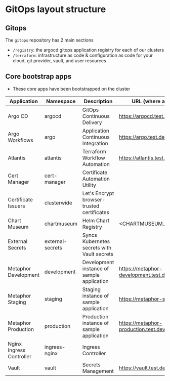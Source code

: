 # GitOps layout structure 

## Gitops

The `gitops` repository has 2 main sections

- `/registry`: the argocd gitops application registry for each of our clusters
- `/terraform`: infrastructure as code & configuration as code for your cloud, git provider, vault, and user resources

## Core bootstrap apps

- These core apps have been bootstrapped on the cluster

| Application              | Namespace        | Description                                 | URL (where applicable)             |
| ------------------------ | ---------------- | ------------------------------------------- | ---------------------------------- |
| Argo CD                  | argocd           | GitOps Continuous Delivery                  | https://argocd.test.dev               |
| Argo Workflows           | argo             | Application Continuous Integration          | https://argo.test.dev       |
| Atlantis                 | atlantis         | Terraform Workflow Automation               | https://atlantis.test.dev             |
| Cert Manager             | cert-manager     | Certificate Automation Utility              |                                    |
| Certificate Issuers      | clusterwide      | Let's Encrypt browser-trusted certificates  |                                    |
| Chart Museum             | chartmuseum      | Helm Chart Registry                         | <CHARTMUSEUM_INGRESS_URL>          |
| External Secrets         | external-secrets | Syncs Kubernetes secrets with Vault secrets |                                    |
| Metaphor Development     | development      | Development instance of sample application  | https://metaphor-development.test.dev |
| Metaphor Staging         | staging          | Staging instance of sample application      | https://metaphor-staging.test.dev     |
| Metaphor Production      | production       | Production instance of sample application   | https://metaphor-production.test.dev  |
| Nginx Ingress Controller | ingress-nginx    | Ingress Controller                          |                                    |
| Vault                    | vault            | Secrets Management                          | https://vault.test.dev                |
